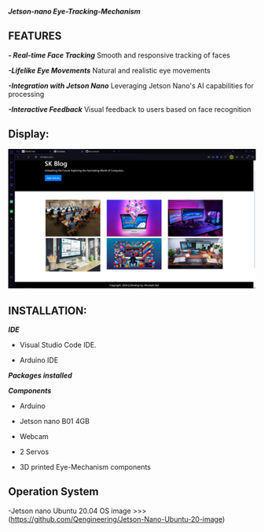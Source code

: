 ***Jetson-nano Eye-Tracking-Mechanism***

## FEATURES

***- Real-time Face Tracking***
Smooth and responsive tracking of faces

***-Lifelike Eye Movements***
Natural and realistic eye movements

***-Integration with Jetson Nano***
Leveraging Jetson Nano's AI capabilities for processing

***-Interactive Feedback***
Visual feedback to users based on face recognition

## Display:

![6](https://github.com/KhumaloKat/Assignment-4/blob/main/Demo%20Img/home%20.png)

## INSTALLATION:

***IDE***

- Visual Studio Code IDE.
  
- Arduino IDE

***Packages installed***

***Components***

- Arduino

- Jetson nano B01 4GB

- Webcam

- 2 Servos

- 3D printed Eye-Mechanism components

## Operation System

-Jetson nano Ubuntu 20.04 OS image >>>(https://github.com/Qengineering/Jetson-Nano-Ubuntu-20-image)
  
